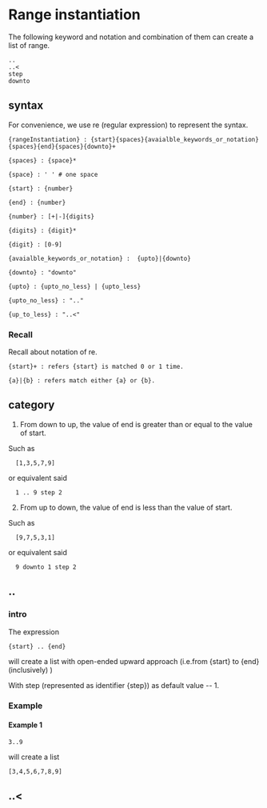 # Range instantiation
The following keyword and notation and combination of them can create a list of range.

    ..
    ..<
    step
    downto

## syntax
For convenience, we use re (regular expression) to represent the syntax.

    {rangeInstantiation} : {start}{spaces}{avaialble_keywords_or_notation}{spaces}{end}{spaces}{downto}+

    {spaces} : {space}*

    {space} : ' ' # one space
    
    {start} : {number}

    {end} : {number}

    {number} : [+|-]{digits}

    {digits} : {digit}*

    {digit} : [0-9]

    {avaialble_keywords_or_notation} :  {upto}|{downto}

    {downto} : "downto"
    
    {upto} : {upto_no_less} | {upto_less} 

    {upto_no_less} : ".."

    {up_to_less} : "..<"

### Recall
Recall about notation of re.

    {start}+ : refers {start} is matched 0 or 1 time.
    
    {a}|{b} : refers match either {a} or {b}.

## category 
1. From down to up, the value of end is greater than or equal to the value of start.

Such as

      [1,3,5,7,9]

or equivalent said 

      1 .. 9 step 2
    
2. From up to down, the value of end is less than the value of start.

Such as 

      [9,7,5,3,1] 

or equivalent said 

      9 downto 1 step 2

## ..
### intro
The expression 

    {start} .. {end}

will create a list with open-ended upward approach (i.e.from {start} to {end} (inclusively) ) 

With step (represented as identifier {step}) as default value -- 1.

### Example
#### Example 1
    
    3..9

will create a list

    [3,4,5,6,7,8,9]

## ..<



